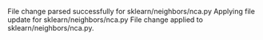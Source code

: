 File change parsed successfully for sklearn/neighbors/nca.py
Applying file update for sklearn/neighbors/nca.py
File change applied to sklearn/neighbors/nca.py.

